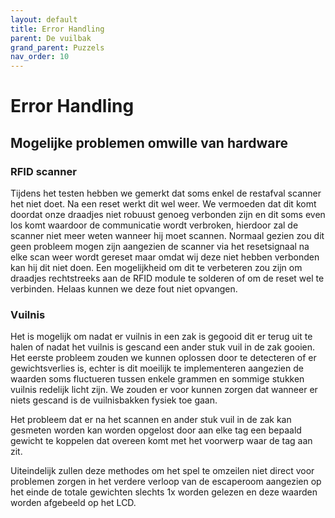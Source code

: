 ```yaml
---
layout: default
title: Error Handling
parent: De vuilbak
grand_parent: Puzzels
nav_order: 10
---
```

# Error Handling
## Mogelijke problemen omwille van hardware
### RFID scanner
Tijdens het testen hebben we gemerkt dat soms enkel de restafval scanner het niet doet. Na een reset werkt dit wel weer. We vermoeden dat dit komt doordat onze draadjes niet robuust genoeg verbonden zijn en dit soms even los komt waardoor de communicatie wordt verbroken, hierdoor zal de scanner niet meer weten wanneer hij moet scannen. Normaal gezien zou dit geen probleem mogen zijn aangezien de scanner via het resetsignaal na elke scan weer wordt gereset maar omdat wij deze niet hebben verbonden kan hij dit niet doen. Een mogelijkheid om dit te verbeteren zou zijn om draadjes rechtstreeks aan de RFID module te solderen of om de reset wel te verbinden. Helaas kunnen we deze fout niet opvangen.

### Vuilnis 
Het is mogelijk om nadat er vuilnis in een zak is gegooid dit er terug uit te halen of nadat het vuilnis is gescand een ander stuk vuil in de zak gooien. Het eerste probleem zouden we kunnen oplossen door te detecteren of er gewichtsverlies is, echter is dit moeilijk te implementeren aangezien de waarden soms fluctueren tussen enkele grammen en sommige stukken vuilnis redelijk licht zijn. We zouden er voor kunnen zorgen dat wanneer er niets gescand is de vuilnisbakken fysiek toe gaan.

Het probleem dat er na het scannen en ander stuk vuil in de zak kan gesmeten worden kan worden opgelost door aan elke tag een bepaald gewicht te koppelen dat overeen komt met het voorwerp waar de tag aan zit.

Uiteindelijk zullen deze methodes om het spel te omzeilen niet direct voor problemen zorgen in het verdere verloop van de escaperoom aangezien op het einde de totale gewichten slechts 1x worden gelezen en deze waarden worden afgebeeld op het LCD.


